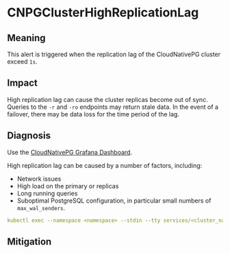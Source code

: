 CNPGClusterHighReplicationLag
=============================

Meaning
-------

This alert is triggered when the replication lag of the CloudNativePG cluster exceed `1s`.

Impact
------

High replication lag can cause the cluster replicas become out of sync. Queries to the `-r` and `-ro` endpoints may return stale data.
In the event of a failover, there may be data loss for the time period of the lag.

Diagnosis
---------

Use the [CloudNativePG Grafana Dashboard](https://grafana.com/grafana/dashboards/20417-cloudnativepg/).

High replication lag can be caused by a number of factors, including:
* Network issues
* High load on the primary or replicas
* Long running queries
* Suboptimal PostgreSQL configuration, in particular small numbers of `max_wal_senders`.

```yaml
kubectl exec --namespace <namespace> --stdin --tty services/<cluster_name>-rw -- psql -c "SELECT * from pg_stat_replication;"
```

Mitigation
----------
